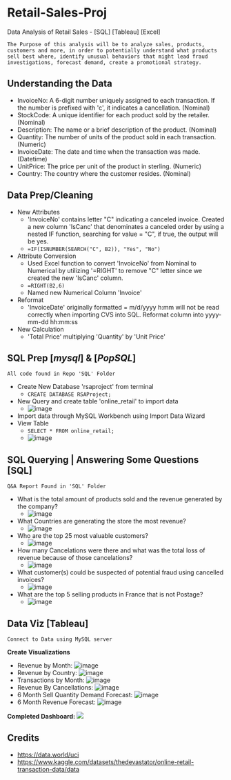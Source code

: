 # Retail-Sales-Proj
Data Analysis of Retail Sales - [SQL] [Tableau] [Excel]

```The Purpose of this analysis will be to analyze sales, products, customers and more, in order to potentially understand what products sell best where, identify unusual behaviors that might lead fraud investigations, forecast demand, create a promotional strategy.```



Understanding the Data
-
- InvoiceNo:	A 6-digit number uniquely assigned to each transaction. If the number is prefixed with 'c', it indicates a cancellation. (Nominal)
- StockCode:	A unique identifier for each product sold by the retailer. (Nominal)
- Description:	The name or a brief description of the product. (Nominal)
- Quantity:	The number of units of the product sold in each transaction. (Numeric)
- InvoiceDate:	The date and time when the transaction was made. (Datetime)
- UnitPrice: The price per unit of the product in sterling. (Numeric)
- Country:	The country where the customer resides. (Nominal)

Data Prep/Cleaning
-
- New Attributes
  - 'InvoiceNo' contains letter "C" indicating a canceled invoice. Created a new column 'IsCanc' that denominates a canceled order by using a nested IF function, searching for value = "C", if true, the output will be yes.
  - ```=IF(ISNUMBER(SEARCH("C", B2)), "Yes", "No")```
- Attribute Conversion
  - Used Excel function to convert 'InvoiceNo' from Nominal to Numerical by utilizing '=RIGHT' to remove "C" letter since we created the new 'IsCanc' column.
  - ```=RIGHT(B2,6)```
  - Named new Numerical Column 'Invoice'
- Reformat
  - 'InvoiceDate' originally formatted = m/d/yyyy h:mm will not be read correctly when importing CVS into SQL. Reformat column into yyyy-mm-dd hh:mm:ss
- New Calculation
  - 'Total Price' multiplying 'Quantity' by 'Unit Price'

SQL Prep [*mysql*] & [*PopSQL*]
-
```All code found in Repo 'SQL' Folder```
- Create New Database 'rsaproject' from terminal
  - ```CREATE DATABASE RSAProject;```
- New Query and create table 'online_retail' to import data
  - ![image](https://github.com/mkowalczyk0/Retail-Sales-Proj/assets/151803531/bdd53ca8-a6f6-41e5-a68d-eca16f4abc99)
- Import data through MySQL Workbench using Import Data Wizard
- View Table
  - ```SELECT * FROM online_retail;```
  - ![image](https://github.com/mkowalczyk0/Retail-Sales-Proj/assets/151803531/34f57e71-8201-4056-a8c3-9edfa2cb6931)
 
SQL Querying | Answering Some Questions [SQL]
-
```Q&A Report Found in 'SQL' Folder```
- What is the total amount of products sold and the revenue generated by the company?
  - ![image](https://github.com/mkowalczyk0/Retail-Sales-Proj/assets/151803531/8fd208aa-2e98-408e-8743-251ae7e0764d)
- What Countries are generating the store the most revenue?
  - ![image](https://github.com/mkowalczyk0/Retail-Sales-Proj/assets/151803531/063f3d6c-a425-4b32-8bd2-7c2b3ec25fac)
- Who are the top 25 most valuable customers?
  - ![image](https://github.com/mkowalczyk0/Retail-Sales-Proj/assets/151803531/97ed882b-8397-44d3-aeb2-2c674c83457e)
- How many Cancelations were there and what was the total loss of revenue because of those cancelations?
  - ![image](https://github.com/mkowalczyk0/Retail-Sales-Proj/assets/151803531/9c803e8c-2362-4861-bc71-219148a39a0d)
- What customer(s) could be suspected of potential fraud using cancelled invoices?
  - ![image](https://github.com/mkowalczyk0/Retail-Sales-Proj/assets/151803531/f1e356a3-08fb-441e-a88d-9c5a97a8e449)
- What are the top 5 selling products in France that is not Postage?
  - ![image](https://github.com/mkowalczyk0/Retail-Sales-Proj/assets/151803531/98de054c-fa26-42fc-a780-562344cd49fb)


Data Viz [Tableau]
- 
```Connect to Data using MySQL server```

**Create Visualizations**
- Revenue by Month: ![image](https://github.com/mkowalczyk0/Retail-Sales-Proj/assets/151803531/31b38118-16f9-4458-ba4c-ded37e7ac2aa)
- Revenue by Country: ![image](https://github.com/mkowalczyk0/Retail-Sales-Proj/assets/151803531/c2a40eb9-d7f0-4e62-b70e-8890f3762f66)
- Transactions by Month: ![image](https://github.com/mkowalczyk0/Retail-Sales-Proj/assets/151803531/88cfa7c0-d451-4f0e-9d33-1bed443e6900)
- Revenue By Cancellations: ![image](https://github.com/mkowalczyk0/Retail-Sales-Proj/assets/151803531/b2902466-249f-4e31-a3a7-435ac179b089)
- 6 Month Sell Quantity Demand Forecast: ![image](https://github.com/mkowalczyk0/Retail-Sales-Proj/assets/151803531/0ff0c9eb-210e-4e15-b5c0-ba7715bb5faf)
- 6 Month Revenue Forecast: ![image](https://github.com/mkowalczyk0/Retail-Sales-Proj/assets/151803531/f0f56eac-e348-49bb-ba61-907b02c4a900)

**Completed Dashboard:** ![](https://github.com/mkowalczyk0/Retail-Sales-Proj/blob/main/Tableau/Tableau.gif)
 
 
Credits
-
- https://data.world/uci
- https://www.kaggle.com/datasets/thedevastator/online-retail-transaction-data/data
